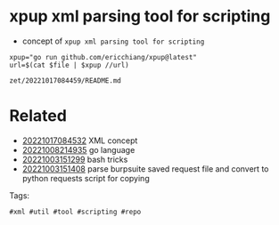 # xpup xml parsing tool for scripting

- concept of `xpup xml parsing tool for scripting`

```
xpup="go run github.com/ericchiang/xpup@latest"
url=$(cat $file | $xpup //url)
```

` zet/20221017084459/README.md `

# Related

- [20221017084532](/zet/20221017084532/README.md) XML concept
- [20221008214935](/zet/20221008214935/README.md) go language
- [20221003151299](/zet/20221003151299/README.md) bash tricks
- [20221003151408](/zet/20221003151408/README.md) parse burpsuite saved request file and convert to python requests script for copying

Tags:

    #xml #util #tool #scripting #repo
